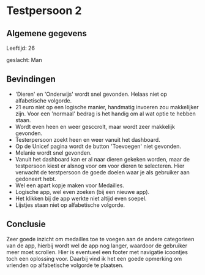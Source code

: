 # Testpersoon 2

## Algemene gegevens

Leeftijd: 26

geslacht: Man

## Bevindingen

* 'Dieren' en 'Onderwijs' wordt snel gevonden. Helaas niet op alfabetische volgorde.
* 21 euro niet op een logische manier, handmatig invoeren zou makkelijker zijn. Voor een 'normaal' bedrag is het handig om al wat optie te hebben staan.
* Wordt even heen en weer gesccrolt, maar wordt zeer makkelijk gevonden.
* Testerpersoon zoekt heen en weer vanuit het dashboard.
* Op de Unicef pagina wordt de button 'Toevoegen' niet gevonden.
* Melanie wordt snel gevonden.
* Vanuit het dashboard kan er al naar dieren gekeken worden, maar de testpersoon kiest er alsnog voor om voor dieren te selecteren. Hier verwacht de terstpersoon de goede doelen waar je als gebruiker aan gedoneert hebt.
* Wel een apart kopje maken voor Medailles.
* Logische app, wel even zoeken \(bij een nieuwe app\).
* Het klikken bij de app werkte niet altijd even soepel.
* Lijstjes staan niet op alfabetische volgorde.



## Conclusie

Zeer goede inzicht om medailles toe te voegen aan de andere categorieen van de app, hierbij wordt wel de app nog langer, waardoor de gebruiker meer moet scrollen. Hier is eventueel een footer met navigatie icoontjes toch een oplossing voor. Daarbij vind ik het een goede opmerking om vrienden op alfabetische volgorde te plaatsen.

